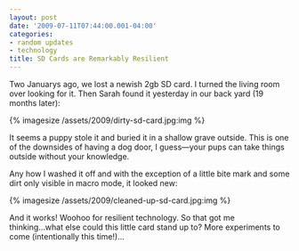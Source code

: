 ```yaml
---
layout: post
date: '2009-07-11T07:44:00.001-04:00'
categories:
- random updates
- technology
title: SD Cards are Remarkably Resilient
---
```


Two Januarys ago, we lost a newish 2gb SD card. I turned the living room over looking for it. Then Sarah found it yesterday in our back yard (19 months later):  

{% imagesize /assets/2009/dirty-sd-card.jpg:img %}

It seems a puppy stole it and buried it in a shallow grave outside. This is one of the downsides of having a dog door, I guess—your pups can take things outside without your knowledge.

Any how I washed it off and with the exception of a little bite mark and some dirt only visible in macro mode, it looked new:

{% imagesize /assets/2009/cleaned-up-sd-card.jpg:img %}

And it works! Woohoo for resilient technology. So that got me thinking...what else could this little card stand up to? More experiments to come (intentionally this time!)...